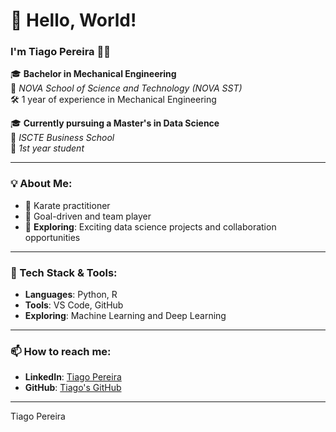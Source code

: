 # 👋 Hello, World!

### I'm Tiago Pereira 👨‍💻

🎓 **Bachelor in Mechanical Engineering**  
📍 *NOVA School of Science and Technology (NOVA SST)*  
🛠️ 1 year of experience in Mechanical Engineering

🎓 **Currently pursuing a Master's in Data Science**  
📍 *ISCTE Business School*  
📅 *1st year student*

---

### 💡 About Me:

- 👘 Karate practitioner
- 🎯 Goal-driven and team player
- 💼 **Exploring**: Exciting data science projects and collaboration opportunities  

---

### 🔧 Tech Stack & Tools:

- **Languages**: Python, R
- **Tools**: VS Code, GitHub
- **Exploring**: Machine Learning and Deep Learning

---

### 📫 How to reach me:

- **LinkedIn**: [Tiago Pereira](https://www.linkedin.com/in/tiago-pereira-6284041a4/)  
- **GitHub**: [Tiago's GitHub](https://github.com/tiagaopereira)

---

Tiago Pereira
